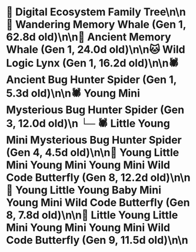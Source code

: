 # 🌳 Digital Ecosystem Family Tree\n\n🐋 Wandering Memory Whale (Gen 1, 62.8d old)\n\n🐋 Ancient Memory Whale (Gen 1, 24.0d old)\n\n🐱 Wild Logic Lynx (Gen 1, 16.2d old)\n\n🕷️ Ancient Bug Hunter Spider (Gen 1, 5.3d old)\n\n🕷️ Young Mini Mysterious Bug Hunter Spider (Gen 3, 12.0d old)\n  └─ 🕷️ Little Young Mini Mysterious Bug Hunter Spider (Gen 4, 4.5d old)\n\n🦋 Young Little Mini Young Mini Young Mini Wild Code Butterfly (Gen 8, 12.2d old)\n\n🦋 Young Little Young Baby Mini Young Mini Wild Code Butterfly (Gen 8, 7.8d old)\n\n🦋 Little Young Little Mini Young Mini Young Mini Wild Code Butterfly (Gen 9, 11.5d old)\n\n